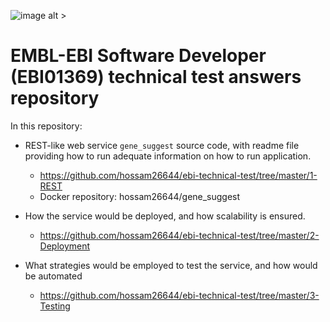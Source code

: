 ![image alt >](https://www.ebi.ac.uk/eccb/2016/wp-content/uploads/2016/03/EMBL-EBI.png)


# EMBL-EBI Software Developer (EBI01369) technical test answers repository

In this repository:
  - REST-like web service  `gene_suggest` source code, with readme file providing how to run  adequate information on how to run application. 
    -  https://github.com/hossam26644/ebi-technical-test/tree/master/1-REST
    -  Docker repository: hossam26644/gene_suggest
 
  - How the service would be deployed, and how scalability is ensured.
    - https://github.com/hossam26644/ebi-technical-test/tree/master/2-Deployment
  - What strategies would be employed to test the service, and how would be automated
    - https://github.com/hossam26644/ebi-technical-test/tree/master/3-Testing


  







